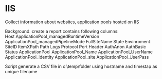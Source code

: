 # IIS
Collect information about websites, application pools hosted on IIS

Background:
create a report contains following columns:   
        Host
        ApplicationPool_managedRuntimeVersion
        ApplicationPool_managedPipelineMode
        FullSiteName
        State
        Envinroment
        SiteID
        ItemXPath
        Path
        Logs
        Protocol
        Port
        Header
        AuthAnon
        AuthBasic
        Status
        ApplicationPool
        ApplicationPool_Name
        ApplicationPool_UserName
        ApplicationPool_Identity
        ApplicationPool_site
        ApplicationPool_UserPass

Script generate a CSV file in c:\temp\folder using hostname and timestap as unique filename

